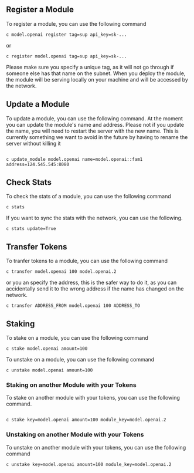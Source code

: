 ## Register a Module
To register a module, you can use the following command

```
c model.openai register tag=sup api_key=sk-...
```

or

```
c register model.openai tag=sup api_key=sk-...
```

Please make sure you specify a unique tag, as it will not go through if someone else has that name on the subnet. When you deploy the module, the module will be serving locally on your machine and will be accessed by the network.


## Update a Module

To update a module, you can use the following command. At the moment you can update the module's name and address. Please not if you update the name, you will need to restart the server with the new name. This is currently something we want to avoid in the future by having to rename the server without killing it 

```

c update_module model.openai name=model.openai::fam1 address=124.545.545:8080
```



## Check Stats

To check the stats of a module, you can use the following command

```
c stats
```

If you want to sync the stats with the network, you can use the following.

```
c stats update=True
```



## Transfer Tokens

To tranfer tokens to a module, you can use the following command

```
c transfer model.openai 100 model.openai.2
```
or you an specify the address, this is the safer way to do it, as you can accidentally send it to the wrong address if the name has changed on the network.

```
c transfer ADDRESS_FROM model.openai 100 ADDRESS_TO
```

## Staking 

To stake on a module, you can use the following command

```
c stake model.openai amount=100
```

To unstake on a module, you can use the following command

```
c unstake model.openai amount=100
```

### Staking on another Module with your Tokens

To stake on another module with your tokens, you can use the following command. 

```

c stake key=model.openai amount=100 module_key=model.openai.2
```

### Unstaking on another Module with your Tokens

To unstake on another module with your tokens, you can use the following command

```
c unstake key=model.openai amount=100 module_key=model.openai.2
```
















